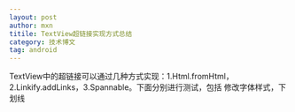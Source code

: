 ```yaml
---
layout: post
author: mxn
titile: TextView超链接实现方式总结
category: 技术博文
tag: android
---
```


TextView中的超链接可以通过几种方式实现：1.Html.fromHtml，2.Linkify.addLinks，3.Spannable。下面分别进行测试，包括
修改字体样式，下划线
